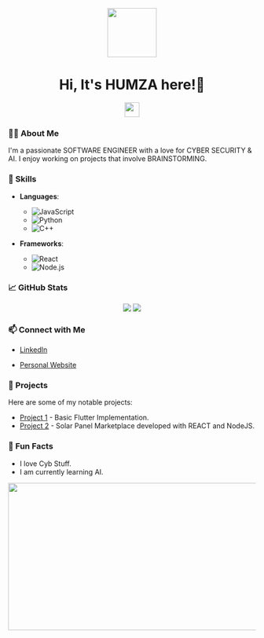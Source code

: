 <!-- ## Hi there 👋


**HumzAhme/humzahme** is a ✨ _special_ ✨ repository because its `README.md` (this file) appears on your GitHub profile.

Here are some ideas to get you started:

- 🔭 I’m currently working on ...
- 🌱 I’m currently learning ...
- 👯 I’m looking to collaborate on ...
- 🤔 I’m looking for help with ...
- 💬 Ask me about ...
- 📫 How to reach me: ...
- 😄 Pronouns: ...
- ⚡ Fun fact: ...
-->


<div align="center">
  <img src="https://media.giphy.com/media/M9gbBd9nbDrOTu1Mqx/giphy.gif" width="100" />
</div>

<h1 align="center">Hi, It's HUMZA here!👋</h1>

<div align="center">
  <img src="https://media.giphy.com/media/hvRJCLFzcasrR4ia7z/giphy.gif" width="30px" />
</div>

### 👨‍💻 About Me
I'm a passionate SOFTWARE ENGINEER with a love for CYBER SECURITY & AI. I enjoy working on projects that involve BRAINSTORMING.

### 🌟 Skills
- **Languages**: 
  - ![JavaScript](https://img.shields.io/badge/JavaScript-FFFF00?style=flat&logo=javascript&logoColor=black)
  - ![Python](https://img.shields.io/badge/Python-3776AB?style=flat&logo=python&logoColor=white)
  - ![C++](https://img.shields.io/badge/C%2B%2B-00599C?style=flat-square&logo=C%2B%2B&logoColor=white)

- **Frameworks**: 
  - ![React](https://img.shields.io/badge/React-61DAFB?style=flat&logo=react&logoColor=black)
  - ![Node.js](https://img.shields.io/badge/Node.js-339933?style=flat&logo=nodedotjs&logoColor=white)

### 📈 GitHub Stats
<div align="center">
  <img src="https://github-readme-stats.vercel.app/api?username=humzahme&show_icons=true&theme=radical" />
  <img src="https://github-readme-stats.vercel.app/api/top-langs/?username=humzahme&layout=compact&theme=radical" />
</div>

### 📫 Connect with Me
- [LinkedIn](https://www.linkedin.com/in/humza-a-ahmed)
<!-- - [Twitter](https://twitter.com/[YourTwitterHandle]) -->
- [Personal Website](https://github.com/HumzAhme) 

### 🎨 Projects
Here are some of my notable projects:
- [Project 1](https://github.com/humzahme/Dart-Flutter) - Basic Flutter Implementation.
- [Project 2](https://github.com/INFINITE-ALGOS/solar-react) - Solar Panel Marketplace developed with REACT and NodeJS.

### 🎉 Fun Facts
- I love Cyb Stuff.
- I am currently learning AI.

<div align="center">
  <img src="https://media.giphy.com/media/dWesBcTLavkZuG35MI/giphy.gif" width="600" height="300"/>
</div>

